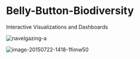 # Belly-Button-Biodiversity
Interactive Visualizations and Dashboards


![navelgazing-a](https://user-images.githubusercontent.com/41865917/49971820-caf47700-fefd-11e8-87a3-f37ff62ff3bf.jpg)




![image-20150722-1418-1fimw50](https://user-images.githubusercontent.com/41865917/49971872-02632380-fefe-11e8-8c11-84482715b4e0.jpg)


